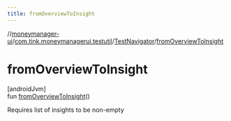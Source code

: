 ```yaml
---
title: fromOverviewToInsight
---
```

//[moneymanager-ui](../../../index.html)/[com.tink.moneymanagerui.testutil](../index.html)/[TestNavigator](index.html)/[fromOverviewToInsight](from-overview-to-insight.html)



# fromOverviewToInsight



[androidJvm]\
fun [fromOverviewToInsight](from-overview-to-insight.html)()



Requires list of insights to be non-empty




